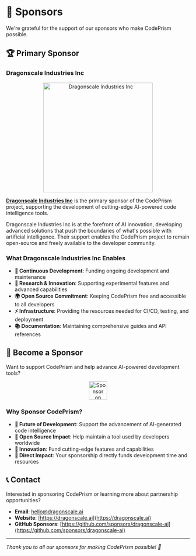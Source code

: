 # 💝 Sponsors

We're grateful for the support of our sponsors who make CodePrism possible.

## 🏆 Primary Sponsor

### Dragonscale Industries Inc

<div align="center">
  <a href="https://dragonscale.ai" target="_blank">
    <img src="https://dragonscale.ai/logo.png" alt="Dragonscale Industries Inc" width="300"/>
  </a>
</div>

**[Dragonscale Industries Inc](https://dragonscale.ai)** is the primary sponsor of the CodePrism project, supporting the development of cutting-edge AI-powered code intelligence tools.

Dragonscale Industries Inc is at the forefront of AI innovation, developing advanced solutions that push the boundaries of what's possible with artificial intelligence. Their support enables the CodePrism project to remain open-source and freely available to the developer community.

### What Dragonscale Industries Inc Enables

- **🚀 Continuous Development**: Funding ongoing development and maintenance
- **🔬 Research & Innovation**: Supporting experimental features and advanced capabilities
- **🌍 Open Source Commitment**: Keeping CodePrism free and accessible to all developers
- **⚡ Infrastructure**: Providing the resources needed for CI/CD, testing, and deployment
- **📚 Documentation**: Maintaining comprehensive guides and API references

## 🤝 Become a Sponsor

Want to support CodePrism and help advance AI-powered development tools?

<div align="center">
  <a href="https://github.com/sponsors/dragonscale-ai" target="_blank">
    <img src="https://img.shields.io/badge/Sponsor-❤️-ea4aaa?style=for-the-badge&logo=github" alt="Sponsor on GitHub" height="50"/>
  </a>
</div>

### Why Sponsor CodePrism?

- **🔮 Future of Development**: Support the advancement of AI-generated code intelligence
- **🌟 Open Source Impact**: Help maintain a tool used by developers worldwide
- **🚀 Innovation**: Fund cutting-edge features and capabilities
- **🎯 Direct Impact**: Your sponsorship directly funds development time and resources

## 📞 Contact

Interested in sponsoring CodePrism or learning more about partnership opportunities?

- **Email**: hello@dragonscale.ai
- **Website**: [https://dragonscale.ai](https://dragonscale.ai)
- **GitHub Sponsors**: [https://github.com/sponsors/dragonscale-ai](https://github.com/sponsors/dragonscale-ai)

---

*Thank you to all our sponsors for making CodePrism possible! 🙏* 
